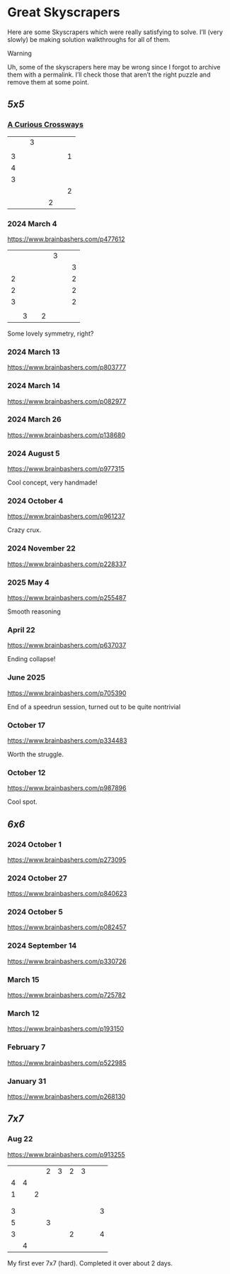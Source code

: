 # Great Skyscrapers
<!-- #SQUARK live!
| dest = solutions
| date = 2025 May 10
-->

Here are some Skyscrapers which were really satisfying to solve. I’ll (very slowly) be making solution walkthroughs for all of them.

> [!Warning]
> Uh, some of the skyscrapers here may be wrong since I forgot to archive them with a permalink. I’ll check those that aren’t the right puzzle and remove them at some point.


## *5x5*

### [A Curious Crossways](../solutions/curious-crossways.md)

<div class="puzzle">

||||||||
| :-- | :-- | :-- | :-- | :-- | :-- | :-- |
|     |     |  3  |     |     |     |     |
|     |     |     |     |     |     |     |
|  3  |     |     |     |     |     |  1  |
|  4  |     |     |     |     |     |     |
|  3  |     |     |     |     |     |     |
|     |     |     |     |     |     |  2  |
|     |     |     |     |  2  |     |     |

</div>

### 2024 March 4

<https://www.brainbashers.com/p477612>

<div class="puzzle">

||||||||
| :- | :- | :- | :- | :- | :- | :- |
|    |    |    |    |  3 |    |    |
|    |    |    |    |    |    |  3 |
|  2 |    |    |    |    |    |  2 |
|  2 |    |    |    |    |    |  2 |
|  3 |    |    |    |    |    |  2 |
|    |    |    |    |    |    |    |
|    |  3 |    |  2 |    |    |    |

</div>

Some lovely symmetry, right?

### 2024 March 13
<https://www.brainbashers.com/p803777>

### 2024 March 14
<https://www.brainbashers.com/p082977>

### 2024 March 26
<https://www.brainbashers.com/p138680>

### 2024 August 5
<https://www.brainbashers.com/p977315>

Cool concept, very handmade!

### 2024 October 4
<https://www.brainbashers.com/p961237>

Crazy crux.

### 2024 November 22
<https://www.brainbashers.com/p228337>

### 2025 May 4
<https://www.brainbashers.com/p255487>

Smooth reasoning

### April 22
<https://www.brainbashers.com/p637037>

Ending collapse!

### June 2025
<https://www.brainbashers.com/p705390>

End of a speedrun session, turned out to be quite nontrivial

### October 17
<https://www.brainbashers.com/p334483>

Worth the struggle.

### October 12
<https://www.brainbashers.com/p987896>

Cool spot.


## *6x6*

### 2024 October 1
<https://www.brainbashers.com/p273095>

### 2024 October 27
<https://www.brainbashers.com/p840623>

### 2024 October 5
<https://www.brainbashers.com/p082457>

### 2024 September 14
<https://www.brainbashers.com/p330726>

### March 15
<https://www.brainbashers.com/p725782>

### March 12
<https://www.brainbashers.com/p193150>

### February 7
<https://www.brainbashers.com/p522985>

### January 31
<https://www.brainbashers.com/p268130>


## *7x7*

### Aug 22
<https://www.brainbashers.com/p913255>

<div class="puzzle">

||||||||||
| :- | :- | :- | :- | :- | :- | :- | :- | :- |
|    |    |    |  2 |  3 |  2 |  3 |    |    |
|  4 |  4 |    |    |    |    |    |    |    |
|  1 |    |  2 |    |    |    |    |    |    |
|    |    |    |    |    |    |    |    |    |
|    |    |    |    |    |    |    |    |    |
|  3 |    |    |    |    |    |    |    |  3 |
|  5 |    |    |  3 |    |    |    |    |    |
|  3 |    |    |    |    |  2 |    |    |  4 |
|    |  4 |    |    |    |    |    |    |    |

</div>

My first ever 7x7 (hard). Completed it over about 2 days.
